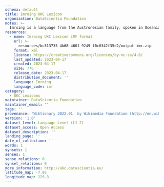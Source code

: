 ```yaml
---
schema: default
title: Imroing UKC Lexicon
organization: DataScientia Foundation
notes: >-
  Imroing is a language from the Austronesian family, spoken in Oceania. The UKC Lexicon of Imroing is represented as a lexico-semantic network. It consists of words, word senses, synsets, as well as sense-level and synset-level relationships.
resources:
  - name: Imroing UKC Lexicon LMF format
    url: >-
      resources/bc313735-4b68-4601-9249-f0c0342f35d2/output-imr.zip
    format: xml
    license: https://creativecommons.org/licenses/by-nc-sa/4.0/
    last_updated: 2023-04-17
    created: 2023-04-17
    size: 776
    release_date: 2023-04-17
    distribution_document: ''
    language: Imroing
    language_code: imr
category:
  - UKC Lexicons
maintainer: DataScientia Foundation
maintainer_email: ''
tags: ''
provenance: 'Wiktionary 2022.01. by Wikimedia Foundation (http://en.wiktionary.org); Princeton WordNet 2.1 by Princeton University (https://wordnet.princeton.edu)'
version: '1.0'
dataset_level: Language Level (L1-2)
dataset_access: Open Access
dataset_description: ''
landing_page: ''
date_of_collection: ''
words: 1
synsets: 1
senses: 1
sense_relations: 0
synset_relations: 0
more_information: http://ukc.datascientia.eu/
latitude_map: -7.95
longitude_map: 129.8
---
```

